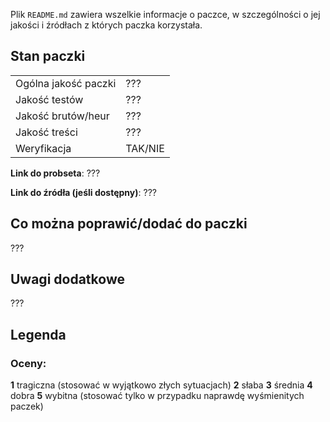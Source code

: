 Plik `README.md` zawiera wszelkie informacje o paczce, w szczególności o jej jakości i źródłach z których paczka korzystała.

## Stan paczki

| | |
| --------  | ------------------ |
| Ogólna jakość paczki | ???     |
| Jakość testów        | ???     |
| Jakość brutów/heur   | ???     |
| Jakość treści        | ???     |
| Weryfikacja          | TAK/NIE |


<!-- Linki zapisujemy tak: <https://en.wikipedia.org/wiki/Markdown> -->
**Link do probseta**: ???

**Link do źródła (jeśli dostępny)**: ???


## Co można poprawić/dodać do paczki

???

## Uwagi dodatkowe

???

## Legenda

### Oceny:
**1** tragiczna (stosować w wyjątkowo złych sytuacjach)
**2** słaba
**3** średnia
**4** dobra
**5** wybitna (stosować tylko w przypadku naprawdę wyśmienitych paczek)
